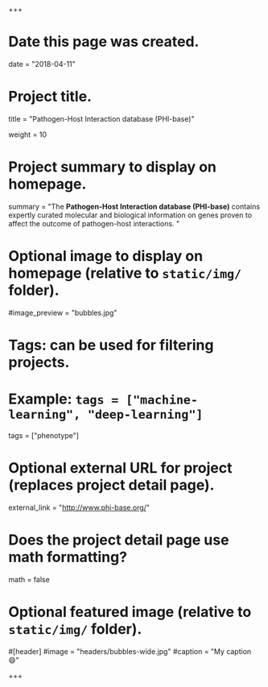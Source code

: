+++
# Date this page was created.
date = "2018-04-11"

# Project title.
title = "Pathogen-Host Interaction database (PHI-base)"

weight = 10
# Project summary to display on homepage.
summary = "The **Pathogen-Host Interaction database (PHI-base)** contains expertly curated molecular and biological information on genes proven to affect the outcome of pathogen-host interactions. "

# Optional image to display on homepage (relative to `static/img/` folder).
#image_preview = "bubbles.jpg"

# Tags: can be used for filtering projects.
# Example: `tags = ["machine-learning", "deep-learning"]`
tags = ["phenotype"]

# Optional external URL for project (replaces project detail page).
external_link = "http://www.phi-base.org/"

# Does the project detail page use math formatting?
math = false

# Optional featured image (relative to `static/img/` folder).
#[header]
#image = "headers/bubbles-wide.jpg"
#caption = "My caption :smile:"


+++
